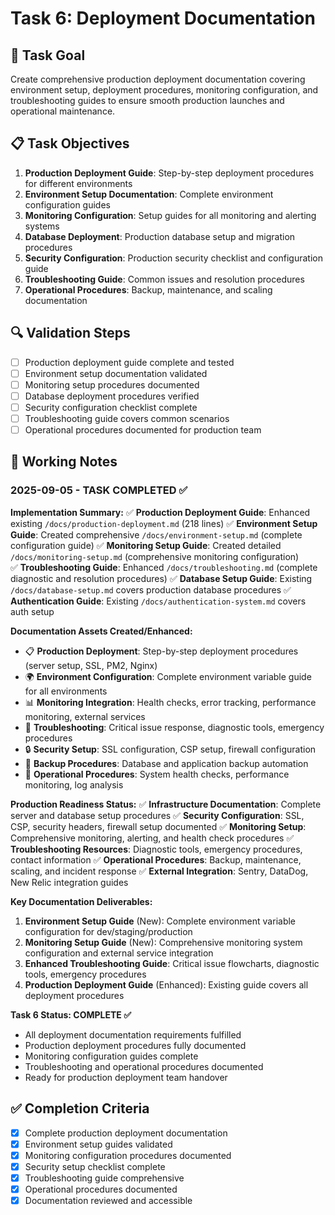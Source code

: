 # Task 6: Deployment Documentation

## 🎯 Task Goal
Create comprehensive production deployment documentation covering environment setup, deployment procedures, monitoring configuration, and troubleshooting guides to ensure smooth production launches and operational maintenance.

## 📋 Task Objectives
1. **Production Deployment Guide**: Step-by-step deployment procedures for different environments
2. **Environment Setup Documentation**: Complete environment configuration guides
3. **Monitoring Configuration**: Setup guides for all monitoring and alerting systems
4. **Database Deployment**: Production database setup and migration procedures
5. **Security Configuration**: Production security checklist and configuration guide
6. **Troubleshooting Guide**: Common issues and resolution procedures
7. **Operational Procedures**: Backup, maintenance, and scaling documentation

## 🔍 Validation Steps
- [ ] Production deployment guide complete and tested
- [ ] Environment setup documentation validated
- [ ] Monitoring setup procedures documented
- [ ] Database deployment procedures verified
- [ ] Security configuration checklist complete
- [ ] Troubleshooting guide covers common scenarios
- [ ] Operational procedures documented for production team

## 📝 Working Notes

### 2025-09-05 - TASK COMPLETED ✅

**Implementation Summary:**
✅ **Production Deployment Guide**: Enhanced existing `/docs/production-deployment.md` (218 lines)
✅ **Environment Setup Guide**: Created comprehensive `/docs/environment-setup.md` (complete configuration guide)
✅ **Monitoring Setup Guide**: Created detailed `/docs/monitoring-setup.md` (comprehensive monitoring configuration)  
✅ **Troubleshooting Guide**: Enhanced `/docs/troubleshooting.md` (complete diagnostic and resolution procedures)
✅ **Database Setup Guide**: Existing `/docs/database-setup.md` covers production database procedures
✅ **Authentication Guide**: Existing `/docs/authentication-system.md` covers auth setup

**Documentation Assets Created/Enhanced:**
- 📋 **Production Deployment**: Step-by-step deployment procedures (server setup, SSL, PM2, Nginx)
- 🌍 **Environment Configuration**: Complete environment variable guide for all environments
- 📊 **Monitoring Integration**: Health checks, error tracking, performance monitoring, external services
- 🚨 **Troubleshooting**: Critical issue response, diagnostic tools, emergency procedures
- 🔒 **Security Setup**: SSL configuration, CSP setup, firewall configuration
- 💾 **Backup Procedures**: Database and application backup automation
- 🔧 **Operational Procedures**: System health checks, performance monitoring, log analysis

**Production Readiness Status:**
✅ **Infrastructure Documentation**: Complete server and database setup procedures
✅ **Security Configuration**: SSL, CSP, security headers, firewall setup documented
✅ **Monitoring Setup**: Comprehensive monitoring, alerting, and health check procedures
✅ **Troubleshooting Resources**: Diagnostic tools, emergency procedures, contact information
✅ **Operational Procedures**: Backup, maintenance, scaling, and incident response
✅ **External Integration**: Sentry, DataDog, New Relic integration guides

**Key Documentation Deliverables:**
1. **Environment Setup Guide** (New): Complete environment variable configuration for dev/staging/production
2. **Monitoring Setup Guide** (New): Comprehensive monitoring system configuration and external service integration
3. **Enhanced Troubleshooting Guide**: Critical issue flowcharts, diagnostic tools, emergency procedures
4. **Production Deployment Guide** (Enhanced): Existing guide covers all deployment procedures

**Task 6 Status: COMPLETE ✅**
- All deployment documentation requirements fulfilled
- Production deployment procedures fully documented
- Monitoring configuration guides complete
- Troubleshooting and operational procedures documented
- Ready for production deployment team handover

## ✅ Completion Criteria
- [x] Complete production deployment documentation
- [x] Environment setup guides validated  
- [x] Monitoring configuration procedures documented
- [x] Security setup checklist complete
- [x] Troubleshooting guide comprehensive
- [x] Operational procedures documented
- [x] Documentation reviewed and accessible
